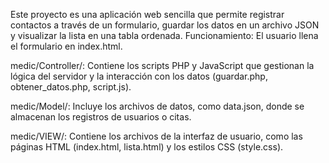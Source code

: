 Este proyecto es una aplicación web sencilla que permite registrar contactos a través de un formulario, guardar los datos en un archivo JSON y visualizar la lista en una tabla ordenada.
Funcionamiento:
El usuario llena el formulario en index.html.

medic/Controller/: Contiene los scripts PHP y JavaScript que gestionan la lógica del servidor y la interacción con los datos (guardar.php, obtener_datos.php, script.js).

medic/Model/: Incluye los archivos de datos, como data.json, donde se almacenan los registros de usuarios o citas.

medic/VIEW/: Contiene los archivos de la interfaz de usuario, como las páginas HTML (index.html, lista.html) y los estilos CSS (style.css).
